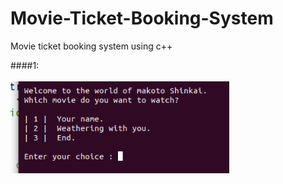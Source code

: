 # Movie-Ticket-Booking-System
Movie ticket booking system using c++

####1: <br> <br>
<img src="Images/1.png"  width="350"/>  
